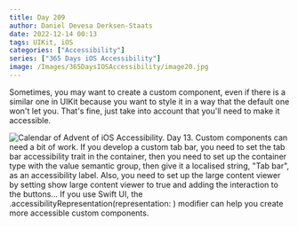 ```yaml
---
title: Day 209
author: Daniel Devesa Derksen-Staats
date: 2022-12-14 00:13
tags: UIKit, iOS
categories: ["Accessibility"]
series: ["365 Days iOS Accessibility"]
image: /Images/365DaysIOSAccessibility/image20.jpg
---
```


Sometimes, you may want to create a custom component, even if there is a similar one in UIKit because you want to style it in a way that the default one won't let you. That's fine, just take into account that you'll need to make it accessible.

![Calendar of Advent of iOS Accessibility. Day 13. Custom components can need a bit of work. If you develop a custom tab bar, you need to set the tab bar accessibility trait in the container, then you need to set up the container type with the value semantic group, then give it a localised string, "Tab bar", as an accessibility label. Also, you need to set up the large content viewer by setting show large content viewer to true and adding the interaction to the buttons... If you use Swift UI, the .accessibilityRepresentation(representation: ) modifier can help you create more accessible custom components.](/Images/365DaysIOSAccessibility/image20.jpg)